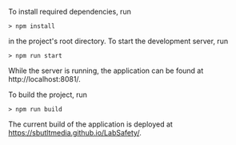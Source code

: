 To install required dependencies, run

    > npm install

in the project's root directory.
To start the development server, run

    > npm run start

While the server is running, the application can be found at http://localhost:8081/.

To build the project, run

    > npm run build

The current build of the application is deployed at https://sbutltmedia.github.io/LabSafety/.
